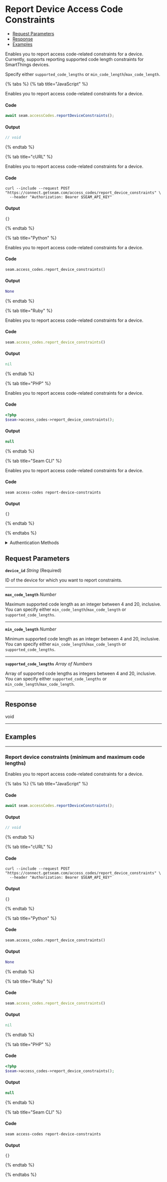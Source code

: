 # Report Device Access Code Constraints

- [Request Parameters](#request-parameters)
- [Response](#response)
- [Examples](#examples)

Enables you to report access code-related constraints for a device. Currently, supports reporting supported code length constraints for SmartThings devices.

Specify either `supported_code_lengths` or `min_code_length`/`max_code_length`.


{% tabs %}
{% tab title="JavaScript" %}

Enables you to report access code-related constraints for a device.

#### Code

```javascript
await seam.accessCodes.reportDeviceConstraints();
```

#### Output

```javascript
// void
```
{% endtab %}

{% tab title="cURL" %}

Enables you to report access code-related constraints for a device.

#### Code

```curl
curl --include --request POST "https://connect.getseam.com/access_codes/report_device_constraints" \
  --header "Authorization: Bearer $SEAM_API_KEY"
```

#### Output

```curl
{}
```
{% endtab %}

{% tab title="Python" %}

Enables you to report access code-related constraints for a device.

#### Code

```python
seam.access_codes.report_device_constraints()
```

#### Output

```python
None
```
{% endtab %}

{% tab title="Ruby" %}

Enables you to report access code-related constraints for a device.

#### Code

```ruby
seam.access_codes.report_device_constraints()
```

#### Output

```ruby
nil
```
{% endtab %}

{% tab title="PHP" %}

Enables you to report access code-related constraints for a device.

#### Code

```php
<?php
$seam->access_codes->report_device_constraints();
```

#### Output

```php
null
```
{% endtab %}

{% tab title="Seam CLI" %}

Enables you to report access code-related constraints for a device.

#### Code

```seam_cli
seam access-codes report-device-constraints
```

#### Output

```seam_cli
{}
```
{% endtab %}

{% endtabs %}


<details>

<summary>Authentication Methods</summary>

- API key
- Client session token
- Personal access token
  <br>Must also include the `seam-workspace` header in the request.

To learn more, see [Authentication](https://docs.seam.co/latest/api/authentication).
</details>

## Request Parameters

**`device_id`** *String* (Required)

ID of the device for which you want to report constraints.

---

**`max_code_length`** *Number*

Maximum supported code length as an integer between 4 and 20, inclusive. You can specify either `min_code_length`/`max_code_length` or `supported_code_lengths`.

---

**`min_code_length`** *Number*

Minimum supported code length as an integer between 4 and 20, inclusive. You can specify either `min_code_length`/`max_code_length` or `supported_code_lengths`.

---

**`supported_code_lengths`** *Array* *of Numbers*

Array of supported code lengths as integers between 4 and 20, inclusive. You can specify either `supported_code_lengths` or `min_code_length`/`max_code_length`.

---


## Response

void


---

## Examples

---

### Report device constraints (minimum and maximum code lengths)

Enables you to report access code-related constraints for a device.

{% tabs %}
{% tab title="JavaScript" %}



#### Code

```javascript
await seam.accessCodes.reportDeviceConstraints();
```

#### Output

```javascript
// void
```
{% endtab %}

{% tab title="cURL" %}



#### Code

```curl
curl --include --request POST "https://connect.getseam.com/access_codes/report_device_constraints" \
  --header "Authorization: Bearer $SEAM_API_KEY"
```

#### Output

```curl
{}
```
{% endtab %}

{% tab title="Python" %}



#### Code

```python
seam.access_codes.report_device_constraints()
```

#### Output

```python
None
```
{% endtab %}

{% tab title="Ruby" %}



#### Code

```ruby
seam.access_codes.report_device_constraints()
```

#### Output

```ruby
nil
```
{% endtab %}

{% tab title="PHP" %}



#### Code

```php
<?php
$seam->access_codes->report_device_constraints();
```

#### Output

```php
null
```
{% endtab %}

{% tab title="Seam CLI" %}



#### Code

```seam_cli
seam access-codes report-device-constraints
```

#### Output

```seam_cli
{}
```
{% endtab %}

{% endtabs %}
